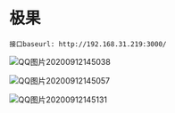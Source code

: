 # 极果

	接口baseurl: http://192.168.31.219:3000/






![QQ图片20200912145038](D:\AAA\A\极果项目\jiguo_serve_api\img\QQ图片20200912145038.png)



![QQ图片20200912145057](D:\AAA\A\极果项目\jiguo_serve_api\img\QQ图片20200912145057.png)





![QQ图片20200912145131](D:\AAA\A\极果项目\jiguo_serve_api\img\QQ图片20200912145131.png)

